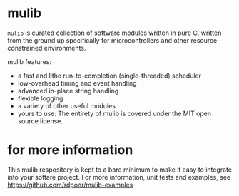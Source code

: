 # mulib

`mulib` is curated collection of software modules written in pure C, written from the ground up specifically for microcontrollers and other resource-constrained environments.

mulib features:

* a fast and lithe run-to-completion (single-threaded) scheduler
* low-overhead timing and event handling
* advanced in-place string handling
* flexible logging
* a variety of other useful modules
* yours to use: The entirety of mulib is covered under the MIT open source license.

# for more information

This mulib respository is kept to a bare minimum to make it easy to integrate into your softare project.  For more information, unit tests and examples, see https://github.com/rdpoor/mulib-examples
